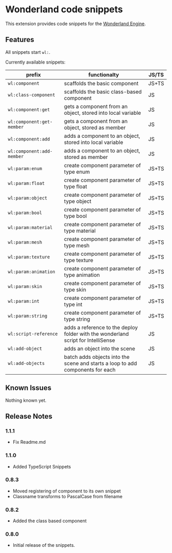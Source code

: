 # Wonderland code snippets

This extension provides code snippets for the [Wonderland Engine](https://wonderlandengine.com/). 

## Features

All snippets start `wl:`. 

Currently available snippets:

| prefix | functionalty | JS/TS |
| --- | --- | --- | 
| `wl:component` | scaffolds the basic component | JS+TS | 
| `wl:class-component` | scaffolds the basic class-based component | JS |
| `wl:component:get` | gets a component from an object, stored into local variable | JS |
| `wl:component:get-member` | gets a component from an object, stored as member | JS |
| `wl:component:add` | adds a component to an object, stored into local variable | JS |
| `wl:component:add-member` | adds a component to an object, stored as member | JS |
| `wl:param:enum` | create component parameter of type enum | JS+TS | 
| `wl:param:float` | create component parameter of type float | JS+TS | 
| `wl:param:object` | create component parameter of type object | JS+TS | 
| `wl:param:bool` | create component parameter of type bool | JS+TS | 
| `wl:param:material` | create component parameter of type material | JS+TS | 
| `wl:param:mesh` | create component parameter of type mesh | JS+TS | 
| `wl:param:texture` | create component parameter of type texture | JS+TS | 
| `wl:param:animation` | create component parameter of type animation | JS+TS | 
| `wl:param:skin` | create component parameter of type skin | JS+TS | 
| `wl:param:int` | create component parameter of type int | JS+TS | 
| `wl:param:string` | create component parameter of type string | JS+TS | 
| `wl:script-reference` | adds a reference to the deploy folder with the wonderland script for IntelliSense | JS |
| `wl:add-object` | adds an object into the scene | JS |
| `wl:add-objects` | batch adds objects into the scene and starts a loop to add components for each | JS |

## Known Issues

Nothing known yet. 

## Release Notes

### 1.1.1

- Fix Readme.md

### 1.1.0

- Added TypeScript Snippets

### 0.8.3

- Moved registering of component to its own snippet
- Classname transforms to PascalCase from filename

### 0.8.2

- Added the class based component 

### 0.8.0

- Initial release of the snippets.
